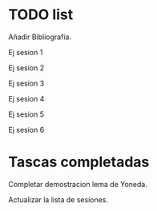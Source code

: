 # TODO list

Añadir Bibliografia.



Ej sesion 1

Ej sesion 2

Ej sesion 3

Ej sesion 4

Ej sesion 5

Ej sesion 6


# Tascas completadas

Completar demostracion lema de Yoneda.

Actualizar la lista de sesiones.
